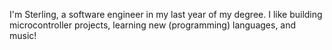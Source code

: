 I'm Sterling, a software engineer in my last year of my degree. I like building microcontroller projects, learning new (programming) languages, and music!
